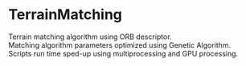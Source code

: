 # TerrainMatching
Terrain matching algorithm using ORB descriptor. <br />
Matching algorithm parameters optimized using Genetic Algorithm. <br />
Scripts run time sped-up using multiprocessing and GPU processing. <br />
